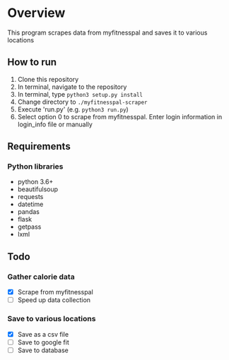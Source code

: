 # Overview #

This program scrapes data from myfitnesspal and saves it to various locations

## How to run ##

1. Clone this repository
2. In terminal, navigate to the repository
3. In terminal, type ```python3 setup.py install```
4. Change directory to ```./myfitnesspal-scraper```
5. Execute 'run.py' (e.g. ```python3 run.py```)
6. Select option 0 to scrape from myfitnesspal. Enter login information in login_info file or manually

## Requirements ##

### Python libraries ##

- python 3.6+
- beautifulsoup
- requests
- datetime
- pandas
- flask
- getpass
- lxml

## Todo ##

### Gather calorie data ##

- [x] Scrape from myfitnesspal
- [ ] Speed up data collection

### Save to various locations ##

- [x] Save as a csv file
- [ ] Save to google fit
- [ ] Save to database
